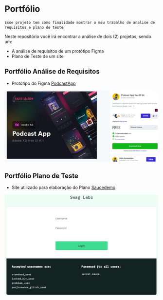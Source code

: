 # Portfólio
    Esse projeto tem como finalidade mostrar o meu trabalho de analise de requisitos e plano de teste

Neste repositório você irá encontrar a análise de dois (2) projetos, sendo um:

- A análise de requisitos de um  protótipo Figma
- Plano de Teste de um site 

## Portfólio Análise de Requisitos

- Protótipo do Figma [PodcastApp](https://www.uplabs.com/posts/podcast-app-free-ui-kit)

![Referência Protótipo](img/ref_figma.jpg)

## Portfólio Plano de Teste
- Site utilizado para elaboração do Plano [Saucedemo](https://www.saucedemo.com/)


![Home Site Saucedemo](img/site_swaglabs.jpg)